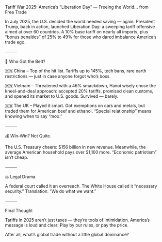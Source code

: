  Tariff War 2025: America’s “Liberation Day” — Freeing the World… from Free Trade

In July 2025, the U.S. decided the world needed saving — again. President Trump, back in action, launched Liberation Day: a sweeping tariff offensive aimed at over 60 countries. A 10% base tariff on nearly all imports, plus “bonus penalties” of 25% to 49% for those who dared imbalance America’s trade ego.

⸻

🎯 Who Got the Belt?

🇨🇳 China – Top of the hit list. Tariffs up to 145%, tech bans, rare earth restrictions — just in case anyone forgot who’s boss.

🇻🇳 Vietnam – Threatened with a 46% smackdown, Hanoi wisely chose the kneel-and-deal approach: accepted 20% tariffs, promised clean customs, and opened its market to U.S. goods. Survived — barely.

🇬🇧 The UK – Played it smart. Got exemptions on cars and metals, but traded them for American beef and ethanol. “Special relationship” means knowing when to say “moo.”

⸻

💰 Win-Win? Not Quite.

The U.S. Treasury cheers: $156 billion in new revenue. Meanwhile, the average American household pays over $1,100 more. “Economic patriotism” isn’t cheap.

⸻

⚖️ Legal Drama

A federal court called it an overreach. The White House called it “necessary security.” Translation: “We do what we want.”

⸻

Final Thought

Tariffs in 2025 aren’t just taxes — they’re tools of intimidation. America’s message is loud and clear: Play by our rules, or pay the price.

After all, what’s global trade without a little global dominance?